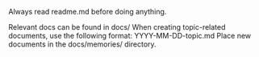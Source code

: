 Always read readme.md before doing anything.

Relevant docs can be found in docs/
When creating topic-related documents, use the following format: YYYY-MM-DD-topic.md
Place new documents in the docs/memories/ directory.